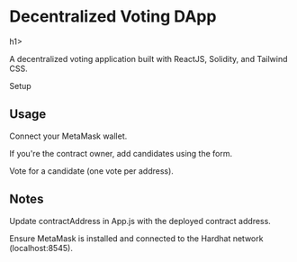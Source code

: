 <h1>Decentralized Voting DApp</h1>h1> 

<p>A decentralized voting application built with ReactJS, Solidity, and Tailwind CSS.</p>
Setup

<h2>Usage</h2>

<p>Connect your MetaMask wallet.</p>
<p>If you're the contract owner, add candidates using the form.</p>
<p>Vote for a candidate (one vote per address).</p>

<h2>Notes</h2>

<p>Update contractAddress in App.js with the deployed contract address.</p>
<p>Ensure MetaMask is installed and connected to the Hardhat network (localhost:8545).</p>

